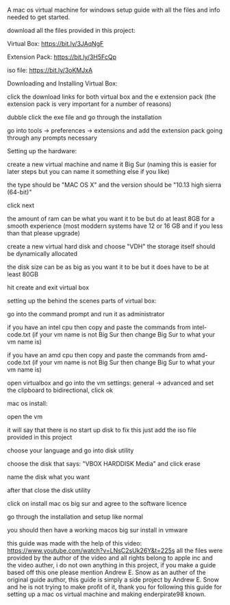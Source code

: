 A mac os virtual machine for windows setup guide with all the files and info needed to get started.


download all the files provided in this project:

Virtual Box: https://bit.ly/3JAqNgF

Extension Pack: https://bit.ly/3H5FcQp

iso file: https://bit.ly/3oKMJxA

Downloading and Installing Virtual Box:

click the download links for both virtual box and the e extension pack (the extension pack is very important for a number of reasons)
 
dubble click the exe file and go through the installation

go into tools -> preferences -> extensions and add the extension pack going through any prompts necessary

Setting up the hardware:

create a new virtual machine and name it Big Sur (naming this is easier for later steps but you can name it something else if you like)

the type should be "MAC OS X" and the version should be "10.13 high sierra (64-bit)"

click next 

the amount of ram can be what you want it to be but do at least 8GB for a smooth experience (most moddern systems have 12 or 16 GB and if you less than that please upgrade)

create a new virtual hard disk and choose "VDH" the storage itself should be dynamically allocated

the disk size can be as big as you want it to be but it does have to be at least 80GB

hit create and exit virtual box

setting up the behind the scenes parts of virtual box:

go into the command prompt and run it as administrator

if you have an intel cpu then copy and paste the commands from intel-code.txt (if your vm name is not Big Sur then change Big Sur to what your vm name is)

if you have an amd cpu then copy and paste the commands from amd-code.txt (if your vm name is not Big Sur then change Big Sur to what your vm name is)

open virtualbox and go into the vm settings: general -> advanced and set the clipboard to bidirectional, click ok

mac os install:

open the vm

it will say that there is no start up disk to fix this just add the iso file provided in this project

choose your language and go into disk utility

choose the disk that says: "VBOX HARDDISK Media" and click erase

name the disk what you want

after that close the disk utility

click on install mac os big sur and agree to the software licence

go through the installation and setup like normal

you should then have a working macos big sur install in vmware

this guide was made with the help of this video: https://www.youtube.com/watch?v=LNsC2sUk26Y&t=225s all the files were provided by the author of the video and all rights belong to apple inc and the video auther, i do not own anything in this project, if you make a guide based off this one please mention Andrew E. Snow as an auther of the original guide author, this guide is simply a side project by Andrew E. Snow and he is not trying to make profit of it, thank you for following this guide for setting up a mac os virtual machine and making enderpirate98 known.
